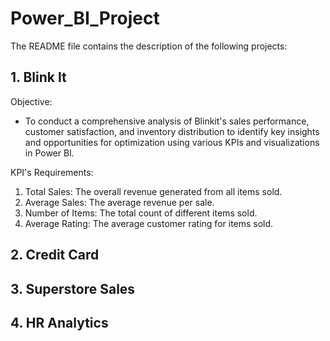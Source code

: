 # Power_BI_Project
The README file contains the description of the following projects:

## 1. Blink It
  Objective:
  - To conduct a comprehensive analysis of Blinkit's sales performance, customer satisfaction, and inventory distribution to identify key insights and opportunities for optimization using various KPIs and visualizations in Power Bl.

 KPI's Requirements:
   1.	Total Sales: The overall revenue generated from all items sold.
   2.	Average Sales: The average revenue per sale.
   3.	Number of Items: The total count of different items sold.
   4.	Average Rating: The average customer rating for items sold.


  






## 2. Credit Card

## 3. Superstore Sales

## 4. HR Analytics


